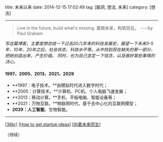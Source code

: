 title: 未来以来
date: 2014-12-15 17:02:49
tag: [脑洞, 想法, 未来]
category: [想法]

---

> Live in the future, build what's missing.
> 着眼未来，构筑现在。
>                       ----by Paul Graham

*写这篇博客，主要是想总结一下过去20几年来的科技发展史，展望一下未来3-5年、10年、20年之后，社会状态，科技水平等。从中找到现在缺失的那一部分，把她创造出来，产生价值。
同时，也为自己坚定一下信念，以及做好某些事情的决心。*

#### 1997、2005、2013、2021、2029
- **1997：电子技术。**由模拟时代进入数字时代；
- **2005：计算技术。**计算机、PC机、个人电脑飞速发展；
- **2013：移动计算。**手机、平板电脑、智能设备等；
- **2021：万物互联。**物联网时代，基于去中心化的互联网模型；
- **2029：人工智能**、生物智能。

-----------------
[[36kr](http://www.36kr.com/p/173146.html)]  [[How to get startup ideas](http://www.paulgraham.com/startupideas.html)]  [[向着未来而生](http://www.ruanyifeng.com/blog/2013/11/being-toward-future.html)]

（待续）